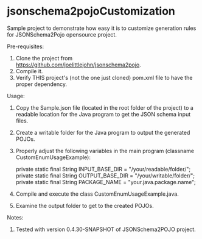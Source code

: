 # jsonschema2pojoCustomization
Sample project to demonstrate how easy it is to customize generation rules for JSONSchema2Pojo opensource project.

Pre-requisites:

1) Clone the project from https://github.com/joelittlejohn/jsonschema2pojo.
2) Compile it.
3) Verify THIS project's (not the one just cloned) pom.xml file to have the proper dependency.

Usage:

1) Copy the Sample.json file (located in the root folder of the project) to a readable location for the Java program to get the JSON schema input files.
2) Create a writable folder for the Java program to output the generated POJOs.
3) Properly adjust the following variables in the main program (classname CustomEnumUsageExample):

	private static final String INPUT_BASE_DIR = "/your/readable/folder/";
	private static final String OUTPUT_BASE_DIR = "/your/writable/folder/";
	private static final String PACKAGE_NAME = "your.java.package.name";

4) Compile and execute the class CustomEnumUsageExample.java.
5) Examine the output folder to get to the created POJOs.

Notes:

1) Tested with version 0.4.30-SNAPSHOT of JSONSchema2POJO project.

